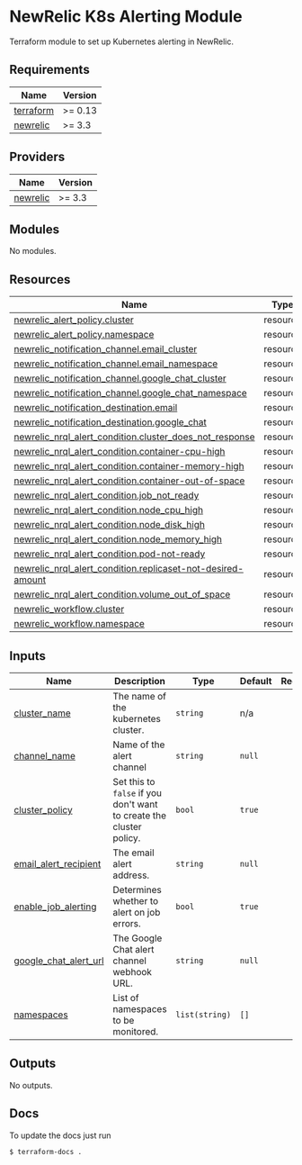 # NewRelic K8s Alerting Module

Terraform module to set up Kubernetes alerting in NewRelic.

<!-- BEGIN_TF_DOCS -->
## Requirements

| Name | Version |
|------|---------|
| <a name="requirement_terraform"></a> [terraform](#requirement\_terraform) | >= 0.13 |
| <a name="requirement_newrelic"></a> [newrelic](#requirement\_newrelic) | >= 3.3 |

## Providers

| Name | Version |
|------|---------|
| <a name="provider_newrelic"></a> [newrelic](#provider\_newrelic) | >= 3.3 |

## Modules

No modules.

## Resources

| Name | Type |
|------|------|
| [newrelic_alert_policy.cluster](https://registry.terraform.io/providers/newrelic/newrelic/latest/docs/resources/alert_policy) | resource |
| [newrelic_alert_policy.namespace](https://registry.terraform.io/providers/newrelic/newrelic/latest/docs/resources/alert_policy) | resource |
| [newrelic_notification_channel.email_cluster](https://registry.terraform.io/providers/newrelic/newrelic/latest/docs/resources/notification_channel) | resource |
| [newrelic_notification_channel.email_namespace](https://registry.terraform.io/providers/newrelic/newrelic/latest/docs/resources/notification_channel) | resource |
| [newrelic_notification_channel.google_chat_cluster](https://registry.terraform.io/providers/newrelic/newrelic/latest/docs/resources/notification_channel) | resource |
| [newrelic_notification_channel.google_chat_namespace](https://registry.terraform.io/providers/newrelic/newrelic/latest/docs/resources/notification_channel) | resource |
| [newrelic_notification_destination.email](https://registry.terraform.io/providers/newrelic/newrelic/latest/docs/resources/notification_destination) | resource |
| [newrelic_notification_destination.google_chat](https://registry.terraform.io/providers/newrelic/newrelic/latest/docs/resources/notification_destination) | resource |
| [newrelic_nrql_alert_condition.cluster_does_not_response](https://registry.terraform.io/providers/newrelic/newrelic/latest/docs/resources/nrql_alert_condition) | resource |
| [newrelic_nrql_alert_condition.container-cpu-high](https://registry.terraform.io/providers/newrelic/newrelic/latest/docs/resources/nrql_alert_condition) | resource |
| [newrelic_nrql_alert_condition.container-memory-high](https://registry.terraform.io/providers/newrelic/newrelic/latest/docs/resources/nrql_alert_condition) | resource |
| [newrelic_nrql_alert_condition.container-out-of-space](https://registry.terraform.io/providers/newrelic/newrelic/latest/docs/resources/nrql_alert_condition) | resource |
| [newrelic_nrql_alert_condition.job_not_ready](https://registry.terraform.io/providers/newrelic/newrelic/latest/docs/resources/nrql_alert_condition) | resource |
| [newrelic_nrql_alert_condition.node_cpu_high](https://registry.terraform.io/providers/newrelic/newrelic/latest/docs/resources/nrql_alert_condition) | resource |
| [newrelic_nrql_alert_condition.node_disk_high](https://registry.terraform.io/providers/newrelic/newrelic/latest/docs/resources/nrql_alert_condition) | resource |
| [newrelic_nrql_alert_condition.node_memory_high](https://registry.terraform.io/providers/newrelic/newrelic/latest/docs/resources/nrql_alert_condition) | resource |
| [newrelic_nrql_alert_condition.pod-not-ready](https://registry.terraform.io/providers/newrelic/newrelic/latest/docs/resources/nrql_alert_condition) | resource |
| [newrelic_nrql_alert_condition.replicaset-not-desired-amount](https://registry.terraform.io/providers/newrelic/newrelic/latest/docs/resources/nrql_alert_condition) | resource |
| [newrelic_nrql_alert_condition.volume_out_of_space](https://registry.terraform.io/providers/newrelic/newrelic/latest/docs/resources/nrql_alert_condition) | resource |
| [newrelic_workflow.cluster](https://registry.terraform.io/providers/newrelic/newrelic/latest/docs/resources/workflow) | resource |
| [newrelic_workflow.namespace](https://registry.terraform.io/providers/newrelic/newrelic/latest/docs/resources/workflow) | resource |

## Inputs

| Name | Description | Type | Default | Required |
|------|-------------|------|---------|:--------:|
| <a name="input_cluster_name"></a> [cluster\_name](#input\_cluster\_name) | The name of the kubernetes cluster. | `string` | n/a | yes |
| <a name="input_channel_name"></a> [channel\_name](#input\_channel\_name) | Name of the alert channel | `string` | `null` | no |
| <a name="input_cluster_policy"></a> [cluster\_policy](#input\_cluster\_policy) | Set this to `false` if you don't want to create the cluster policy. | `bool` | `true` | no |
| <a name="input_email_alert_recipient"></a> [email\_alert\_recipient](#input\_email\_alert\_recipient) | The email alert address. | `string` | `null` | no |
| <a name="input_enable_job_alerting"></a> [enable\_job\_alerting](#input\_enable\_job\_alerting) | Determines whether to alert on job errors. | `bool` | `true` | no |
| <a name="input_google_chat_alert_url"></a> [google\_chat\_alert\_url](#input\_google\_chat\_alert\_url) | The Google Chat alert channel webhook URL. | `string` | `null` | no |
| <a name="input_namespaces"></a> [namespaces](#input\_namespaces) | List of namespaces to be monitored. | `list(string)` | `[]` | no |

## Outputs

No outputs.
<!-- END_TF_DOCS -->

## Docs

To update the docs just run
```shell
$ terraform-docs .
```